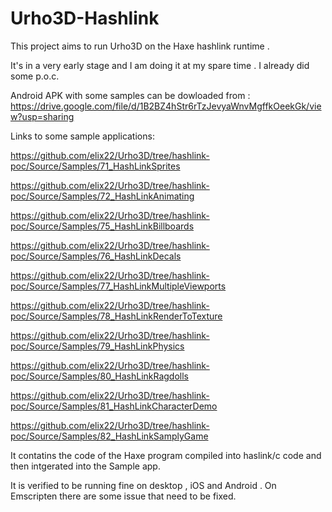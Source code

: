 # Urho3D-Hashlink 
This project aims to run Urho3D on the Haxe hashlink runtime .

It's in a very early stage  and I am doing it at my spare time .
I already did some p.o.c.

Android APK with some samples  can be dowloaded from :
https://drive.google.com/file/d/1B2BZ4hStr6rTzJevyaWnvMgffkOeekGk/view?usp=sharing


Links to some sample applications:

https://github.com/elix22/Urho3D/tree/hashlink-poc/Source/Samples/71_HashLinkSprites

https://github.com/elix22/Urho3D/tree/hashlink-poc/Source/Samples/72_HashLinkAnimating

https://github.com/elix22/Urho3D/tree/hashlink-poc/Source/Samples/75_HashLinkBillboards

https://github.com/elix22/Urho3D/tree/hashlink-poc/Source/Samples/76_HashLinkDecals

https://github.com/elix22/Urho3D/tree/hashlink-poc/Source/Samples/77_HashLinkMultipleViewports

https://github.com/elix22/Urho3D/tree/hashlink-poc/Source/Samples/78_HashLinkRenderToTexture

https://github.com/elix22/Urho3D/tree/hashlink-poc/Source/Samples/79_HashLinkPhysics

https://github.com/elix22/Urho3D/tree/hashlink-poc/Source/Samples/80_HashLinkRagdolls

https://github.com/elix22/Urho3D/tree/hashlink-poc/Source/Samples/81_HashLinkCharacterDemo

https://github.com/elix22/Urho3D/tree/hashlink-poc/Source/Samples/82_HashLinkSamplyGame




It contatins the code of the Haxe program compiled into haslink/c code and then intgerated into the Sample app.

It is verified to be running fine on desktop , iOS and Android .
On Emscripten there are some issue that need to be fixed.
